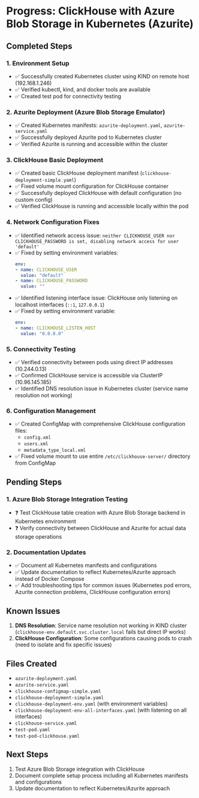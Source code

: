 







# Progress: ClickHouse with Azure Blob Storage in Kubernetes (Azurite)

## Completed Steps

### 1. Environment Setup
- ✅ Successfully created Kubernetes cluster using KIND on remote host (192.168.1.246)
- ✅ Verified kubectl, kind, and docker tools are available
- ✅ Created test pod for connectivity testing

### 2. Azurite Deployment (Azure Blob Storage Emulator)
- ✅ Created Kubernetes manifests: `azurite-deployment.yaml`, `azurite-service.yaml`
- ✅ Successfully deployed Azurite pod to Kubernetes cluster
- ✅ Verified Azurite is running and accessible within the cluster

### 3. ClickHouse Basic Deployment
- ✅ Created basic ClickHouse deployment manifest (`clickhouse-deployment-simple.yaml`)
- ✅ Fixed volume mount configuration for ClickHouse container
- ✅ Successfully deployed ClickHouse with default configuration (no custom config)
- ✅ Verified ClickHouse is running and accessible locally within the pod

### 4. Network Configuration Fixes
- ✅ Identified network access issue: `neither CLICKHOUSE_USER nor CLICKHOUSE_PASSWORD is set, disabling network access for user 'default'`
- ✅ Fixed by setting environment variables:
  ```yaml
  env:
  - name: CLICKHOUSE_USER
    value: "default"
  - name: CLICKHOUSE_PASSWORD
    value: ""
  ```
- ✅ Identified listening interface issue: ClickHouse only listening on localhost interfaces (`::1`, `127.0.0.1`)
- ✅ Fixed by setting environment variable:
  ```yaml
  env:
  - name: CLICKHOUSE_LISTEN_HOST
    value: "0.0.0.0"
  ```

### 5. Connectivity Testing
- ✅ Verified connectivity between pods using direct IP addresses (10.244.0.13)
- ✅ Confirmed ClickHouse service is accessible via ClusterIP (10.96.145.185)
- ✅ Identified DNS resolution issue in Kubernetes cluster (service name resolution not working)

### 6. Configuration Management
- ✅ Created ConfigMap with comprehensive ClickHouse configuration files:
  - `config.xml`
  - `users.xml`
  - `metadata_type_local.xml`
- ✅ Fixed volume mount to use entire `/etc/clickhouse-server/` directory from ConfigMap

## Pending Steps

### 1. Azure Blob Storage Integration Testing
- ❓ Test ClickHouse table creation with Azure Blob Storage backend in Kubernetes environment
- ❓ Verify connectivity between ClickHouse and Azurite for actual data storage operations

### 2. Documentation Updates
- ✅ Document all Kubernetes manifests and configurations
- ✅ Update documentation to reflect Kubernetes/Azurite approach instead of Docker Compose
- ✅ Add troubleshooting tips for common issues (Kubernetes pod errors, Azurite connection problems, ClickHouse configuration errors)

## Known Issues

1. **DNS Resolution**: Service name resolution not working in KIND cluster (`clickhouse-env.default.svc.cluster.local` fails but direct IP works)
2. **ClickHouse Configuration**: Some configurations causing pods to crash (need to isolate and fix specific issues)

## Files Created

- `azurite-deployment.yaml`
- `azurite-service.yaml`
- `clickhouse-configmap-simple.yaml`
- `clickhouse-deployment-simple.yaml`
- `clickhouse-deployment-env.yaml` (with environment variables)
- `clickhouse-deployment-env-all-interfaces.yaml` (with listening on all interfaces)
- `clickhouse-service.yaml`
- `test-pod.yaml`
- `test-pod-clickhouse.yaml`

## Next Steps

1. Test Azure Blob Storage integration with ClickHouse
2. Document complete setup process including all Kubernetes manifests and configurations
3. Update documentation to reflect Kubernetes/Azurite approach



